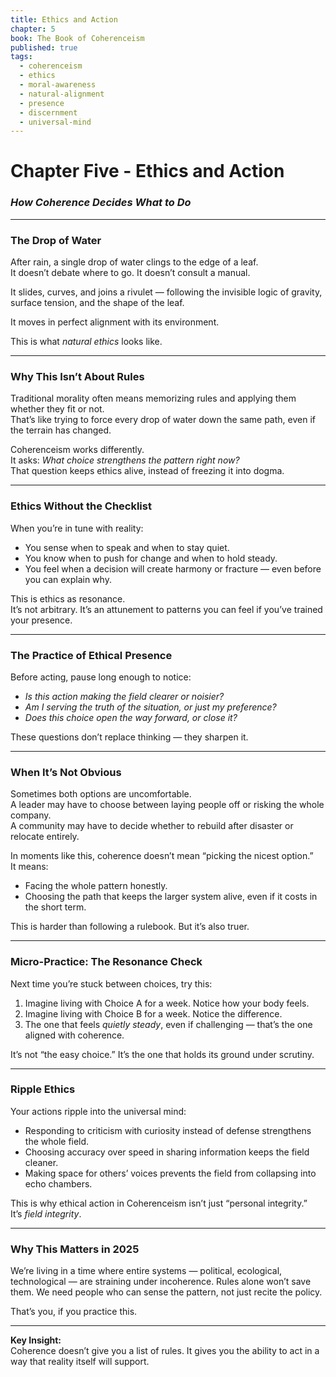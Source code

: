 ```yaml
---
title: Ethics and Action
chapter: 5
book: The Book of Coherenceism
published: true
tags:
  - coherenceism
  - ethics
  - moral-awareness
  - natural-alignment
  - presence
  - discernment
  - universal-mind
---
```

# Chapter Five - Ethics and Action

### *How Coherence Decides What to Do*

---
### **The Drop of Water**

After rain, a single drop of water clings to the edge of a leaf.  
It doesn’t debate where to go. It doesn’t consult a manual.

It slides, curves, and joins a rivulet — following the invisible logic of gravity, surface tension, and the shape of the leaf.

It moves in perfect alignment with its environment.

This is what _natural ethics_ looks like.

---
### **Why This Isn’t About Rules**

Traditional morality often means memorizing rules and applying them whether they fit or not.  
That’s like trying to force every drop of water down the same path, even if the terrain has changed.

Coherenceism works differently.  
It asks: _What choice strengthens the pattern right now?_  
That question keeps ethics alive, instead of freezing it into dogma.

---
### **Ethics Without the Checklist**

When you’re in tune with reality:

- You sense when to speak and when to stay quiet.
- You know when to push for change and when to hold steady.
- You feel when a decision will create harmony or fracture — even before you can explain why.

This is ethics as resonance.  
It’s not arbitrary. It’s an attunement to patterns you can feel if you’ve trained your presence.

--- 
### **The Practice of Ethical Presence**

Before acting, pause long enough to notice:

- _Is this action making the field clearer or noisier?_
- _Am I serving the truth of the situation, or just my preference?_
- _Does this choice open the way forward, or close it?_

These questions don’t replace thinking — they sharpen it.

---
### **When It’s Not Obvious**

Sometimes both options are uncomfortable.  
A leader may have to choose between laying people off or risking the whole company.  
A community may have to decide whether to rebuild after disaster or relocate entirely.

In moments like this, coherence doesn’t mean “picking the nicest option.”  
It means:

- Facing the whole pattern honestly.
- Choosing the path that keeps the larger system alive, even if it costs in the short term.

This is harder than following a rulebook. But it’s also truer.

---
### **Micro-Practice: The Resonance Check**

Next time you’re stuck between choices, try this:

1. Imagine living with Choice A for a week. Notice how your body feels.
2. Imagine living with Choice B for a week. Notice the difference.
3. The one that feels _quietly steady_, even if challenging — that’s the one aligned with coherence.

It’s not “the easy choice.” It’s the one that holds its ground under scrutiny.

---
### **Ripple Ethics**

Your actions ripple into the universal mind:

- Responding to criticism with curiosity instead of defense strengthens the whole field.
- Choosing accuracy over speed in sharing information keeps the field cleaner.
- Making space for others’ voices prevents the field from collapsing into echo chambers.

This is why ethical action in Coherenceism isn’t just “personal integrity.” It’s _field integrity_.

---
### **Why This Matters in 2025**

We’re living in a time where entire systems — political, ecological, technological — are straining under incoherence. Rules alone won’t save them. We need people who can sense the pattern, not just recite the policy.

That’s you, if you practice this.

---
**Key Insight:**  
Coherence doesn’t give you a list of rules. It gives you the ability to act in a way that reality itself will support.